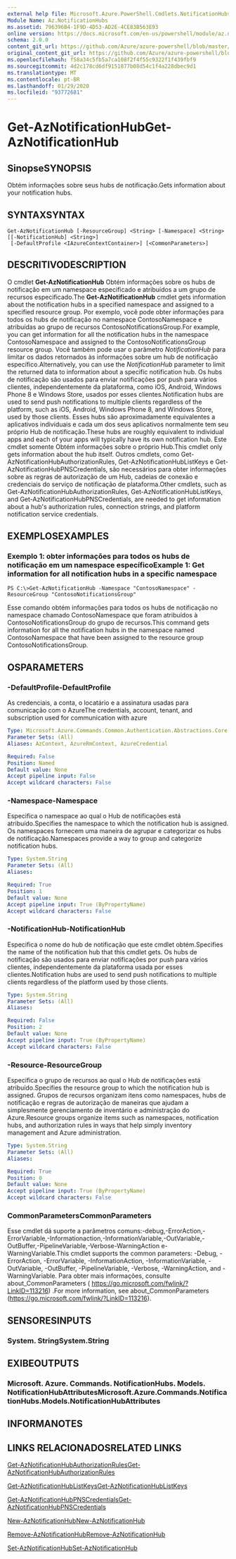 ```yaml
---
external help file: Microsoft.Azure.PowerShell.Cmdlets.NotificationHubs.dll-Help.xml
Module Name: Az.NotificationHubs
ms.assetid: 796396B4-1F9D-4D53-AD2E-4CE83B563E93
online version: https://docs.microsoft.com/en-us/powershell/module/az.notificationhubs/get-aznotificationhub
schema: 2.0.0
content_git_url: https://github.com/Azure/azure-powershell/blob/master/src/NotificationHubs/NotificationHubs/help/Get-AzNotificationHub.md
original_content_git_url: https://github.com/Azure/azure-powershell/blob/master/src/NotificationHubs/NotificationHubs/help/Get-AzNotificationHub.md
ms.openlocfilehash: f58a34c5fb5a7ca108f2f4f55c9322f1f439fbf9
ms.sourcegitcommit: 4d2c178cd6df9151877b08d54c1f4a228dbec9d1
ms.translationtype: MT
ms.contentlocale: pt-BR
ms.lasthandoff: 01/29/2020
ms.locfileid: "93772681"
---
```

# <span data-ttu-id="b6c60-101">Get-AzNotificationHub</span><span class="sxs-lookup"><span data-stu-id="b6c60-101">Get-AzNotificationHub</span></span>

## <span data-ttu-id="b6c60-102">Sinopse</span><span class="sxs-lookup"><span data-stu-id="b6c60-102">SYNOPSIS</span></span>
<span data-ttu-id="b6c60-103">Obtém informações sobre seus hubs de notificação.</span><span class="sxs-lookup"><span data-stu-id="b6c60-103">Gets information about your notification hubs.</span></span>

## <span data-ttu-id="b6c60-104">SYNTAX</span><span class="sxs-lookup"><span data-stu-id="b6c60-104">SYNTAX</span></span>

```
Get-AzNotificationHub [-ResourceGroup] <String> [-Namespace] <String> [[-NotificationHub] <String>]
 [-DefaultProfile <IAzureContextContainer>] [<CommonParameters>]
```

## <span data-ttu-id="b6c60-105">DESCRITIVO</span><span class="sxs-lookup"><span data-stu-id="b6c60-105">DESCRIPTION</span></span>
<span data-ttu-id="b6c60-106">O cmdlet **Get-AzNotificationHub** Obtém informações sobre os hubs de notificação em um namespace especificado e atribuídos a um grupo de recursos especificado.</span><span class="sxs-lookup"><span data-stu-id="b6c60-106">The **Get-AzNotificationHub** cmdlet gets information about the notification hubs in a specified namespace and assigned to a specified resource group.</span></span>
<span data-ttu-id="b6c60-107">Por exemplo, você pode obter informações para todos os hubs de notificação no namespace ContosoNamespace e atribuídas ao grupo de recursos ContosoNotificationsGroup.</span><span class="sxs-lookup"><span data-stu-id="b6c60-107">For example, you can get information for all the notification hubs in the namespace ContosoNamespace and assigned to the ContosoNotificationsGroup resource group.</span></span>
<span data-ttu-id="b6c60-108">Você também pode usar o parâmetro *NotificationHub* para limitar os dados retornados às informações sobre um hub de notificação específico.</span><span class="sxs-lookup"><span data-stu-id="b6c60-108">Alternatively, you can use the *NotificationHub* parameter to limit the returned data to information about a specific notification hub.</span></span>
<span data-ttu-id="b6c60-109">Os hubs de notificação são usados para enviar notificações por push para vários clientes, independentemente da plataforma, como iOS, Android, Windows Phone 8 e Windows Store, usados por esses clientes.</span><span class="sxs-lookup"><span data-stu-id="b6c60-109">Notification hubs are used to send push notifications to multiple clients regardless of the platform, such as iOS, Android, Windows Phone 8, and Windows Store, used by those clients.</span></span>
<span data-ttu-id="b6c60-110">Esses hubs são aproximadamente equivalentes a aplicativos individuais e cada um dos seus aplicativos normalmente tem seu próprio Hub de notificação.</span><span class="sxs-lookup"><span data-stu-id="b6c60-110">These hubs are roughly equivalent to individual apps and each of your apps will typically have its own notification hub.</span></span>
<span data-ttu-id="b6c60-111">Este cmdlet somente Obtém informações sobre o próprio Hub.</span><span class="sxs-lookup"><span data-stu-id="b6c60-111">This cmdlet only gets information about the hub itself.</span></span>
<span data-ttu-id="b6c60-112">Outros cmdlets, como Get-AzNotificationHubAuthorizationRules, Get-AzNotificationHubListKeys e Get-AzNotificationHubPNSCredentials, são necessários para obter informações sobre as regras de autorização de um Hub, cadeias de conexão e credenciais do serviço de notificação de plataforma.</span><span class="sxs-lookup"><span data-stu-id="b6c60-112">Other cmdlets, such as Get-AzNotificationHubAuthorizationRules, Get-AzNotificationHubListKeys, and Get-AzNotificationHubPNSCredentials, are needed to get information about a hub's authorization rules, connection strings, and platform notification service credentials.</span></span>

## <span data-ttu-id="b6c60-113">EXEMPLOS</span><span class="sxs-lookup"><span data-stu-id="b6c60-113">EXAMPLES</span></span>

### <span data-ttu-id="b6c60-114">Exemplo 1: obter informações para todos os hubs de notificação em um namespace específico</span><span class="sxs-lookup"><span data-stu-id="b6c60-114">Example 1: Get information for all notification hubs in a specific namespace</span></span>
```
PS C:\>Get-AzNotificationHub -Namespace "ContosoNamespace" -ResourceGroup "ContosoNotificationsGroup"
```

<span data-ttu-id="b6c60-115">Esse comando obtém informações para todos os hubs de notificação no namespace chamado ContosoNamespace que foram atribuídos à ContosoNotificationsGroup do grupo de recursos.</span><span class="sxs-lookup"><span data-stu-id="b6c60-115">This command gets information for all the notification hubs in the namespace named ContosoNamespace that have been assigned to the resource group ContosoNotificationsGroup.</span></span>

## <span data-ttu-id="b6c60-116">OS</span><span class="sxs-lookup"><span data-stu-id="b6c60-116">PARAMETERS</span></span>

### <span data-ttu-id="b6c60-117">-DefaultProfile</span><span class="sxs-lookup"><span data-stu-id="b6c60-117">-DefaultProfile</span></span>
<span data-ttu-id="b6c60-118">As credenciais, a conta, o locatário e a assinatura usadas para comunicação com o Azure</span><span class="sxs-lookup"><span data-stu-id="b6c60-118">The credentials, account, tenant, and subscription used for communication with azure</span></span>

```yaml
Type: Microsoft.Azure.Commands.Common.Authentication.Abstractions.Core.IAzureContextContainer
Parameter Sets: (All)
Aliases: AzContext, AzureRmContext, AzureCredential

Required: False
Position: Named
Default value: None
Accept pipeline input: False
Accept wildcard characters: False
```

### <span data-ttu-id="b6c60-119">-Namespace</span><span class="sxs-lookup"><span data-stu-id="b6c60-119">-Namespace</span></span>
<span data-ttu-id="b6c60-120">Especifica o namespace ao qual o Hub de notificações está atribuído.</span><span class="sxs-lookup"><span data-stu-id="b6c60-120">Specifies the namespace to which the notification hub is assigned.</span></span>
<span data-ttu-id="b6c60-121">Os namespaces fornecem uma maneira de agrupar e categorizar os hubs de notificação.</span><span class="sxs-lookup"><span data-stu-id="b6c60-121">Namespaces provide a way to group and categorize notification hubs.</span></span>

```yaml
Type: System.String
Parameter Sets: (All)
Aliases:

Required: True
Position: 1
Default value: None
Accept pipeline input: True (ByPropertyName)
Accept wildcard characters: False
```

### <span data-ttu-id="b6c60-122">-NotificationHub</span><span class="sxs-lookup"><span data-stu-id="b6c60-122">-NotificationHub</span></span>
<span data-ttu-id="b6c60-123">Especifica o nome do hub de notificação que este cmdlet obtém.</span><span class="sxs-lookup"><span data-stu-id="b6c60-123">Specifies the name of the notification hub that this cmdlet gets.</span></span>
<span data-ttu-id="b6c60-124">Os hubs de notificação são usados para enviar notificações por push para vários clientes, independentemente da plataforma usada por esses clientes.</span><span class="sxs-lookup"><span data-stu-id="b6c60-124">Notification hubs are used to send push notifications to multiple clients regardless of the platform used by those clients.</span></span>

```yaml
Type: System.String
Parameter Sets: (All)
Aliases:

Required: False
Position: 2
Default value: None
Accept pipeline input: True (ByPropertyName)
Accept wildcard characters: False
```

### <span data-ttu-id="b6c60-125">-Resource</span><span class="sxs-lookup"><span data-stu-id="b6c60-125">-ResourceGroup</span></span>
<span data-ttu-id="b6c60-126">Especifica o grupo de recursos ao qual o Hub de notificações está atribuído.</span><span class="sxs-lookup"><span data-stu-id="b6c60-126">Specifies the resource group to which the notification hub is assigned.</span></span>
<span data-ttu-id="b6c60-127">Grupos de recursos organizam itens como namespaces, hubs de notificação e regras de autorização de maneiras que ajudam a simplesmente gerenciamento de inventário e administração do Azure.</span><span class="sxs-lookup"><span data-stu-id="b6c60-127">Resource groups organize items such as namespaces, notification hubs, and authorization rules in ways that help simply inventory management and Azure administration.</span></span>

```yaml
Type: System.String
Parameter Sets: (All)
Aliases:

Required: True
Position: 0
Default value: None
Accept pipeline input: True (ByPropertyName)
Accept wildcard characters: False
```

### <span data-ttu-id="b6c60-128">CommonParameters</span><span class="sxs-lookup"><span data-stu-id="b6c60-128">CommonParameters</span></span>
<span data-ttu-id="b6c60-129">Esse cmdlet dá suporte a parâmetros comuns:-debug,-ErrorAction,-ErrorVariable,-Informationaction,-InformationVariable,-OutVariable,-OutBuffer,-PipelineVariable,-Verbose-WarningAction e-WarningVariable.</span><span class="sxs-lookup"><span data-stu-id="b6c60-129">This cmdlet supports the common parameters: -Debug, -ErrorAction, -ErrorVariable, -InformationAction, -InformationVariable, -OutVariable, -OutBuffer, -PipelineVariable, -Verbose, -WarningAction, and -WarningVariable.</span></span> <span data-ttu-id="b6c60-130">Para obter mais informações, consulte about_CommonParameters ( https://go.microsoft.com/fwlink/?LinkID=113216) .</span><span class="sxs-lookup"><span data-stu-id="b6c60-130">For more information, see about_CommonParameters (https://go.microsoft.com/fwlink/?LinkID=113216).</span></span>

## <span data-ttu-id="b6c60-131">SENSORES</span><span class="sxs-lookup"><span data-stu-id="b6c60-131">INPUTS</span></span>

### <span data-ttu-id="b6c60-132">System. String</span><span class="sxs-lookup"><span data-stu-id="b6c60-132">System.String</span></span>

## <span data-ttu-id="b6c60-133">EXIBE</span><span class="sxs-lookup"><span data-stu-id="b6c60-133">OUTPUTS</span></span>

### <span data-ttu-id="b6c60-134">Microsoft. Azure. Commands. NotificationHubs. Models. NotificationHubAttributes</span><span class="sxs-lookup"><span data-stu-id="b6c60-134">Microsoft.Azure.Commands.NotificationHubs.Models.NotificationHubAttributes</span></span>

## <span data-ttu-id="b6c60-135">INFORMA</span><span class="sxs-lookup"><span data-stu-id="b6c60-135">NOTES</span></span>

## <span data-ttu-id="b6c60-136">LINKS RELACIONADOS</span><span class="sxs-lookup"><span data-stu-id="b6c60-136">RELATED LINKS</span></span>

[<span data-ttu-id="b6c60-137">Get-AzNotificationHubAuthorizationRules</span><span class="sxs-lookup"><span data-stu-id="b6c60-137">Get-AzNotificationHubAuthorizationRules</span></span>](./Get-AzNotificationHubAuthorizationRules.md)

[<span data-ttu-id="b6c60-138">Get-AzNotificationHubListKeys</span><span class="sxs-lookup"><span data-stu-id="b6c60-138">Get-AzNotificationHubListKeys</span></span>](./Get-AzNotificationHubListKeys.md)

[<span data-ttu-id="b6c60-139">Get-AzNotificationHubPNSCredentials</span><span class="sxs-lookup"><span data-stu-id="b6c60-139">Get-AzNotificationHubPNSCredentials</span></span>](./Get-AzNotificationHubPNSCredentials.md)

[<span data-ttu-id="b6c60-140">New-AzNotificationHub</span><span class="sxs-lookup"><span data-stu-id="b6c60-140">New-AzNotificationHub</span></span>](./New-AzNotificationHub.md)

[<span data-ttu-id="b6c60-141">Remove-AzNotificationHub</span><span class="sxs-lookup"><span data-stu-id="b6c60-141">Remove-AzNotificationHub</span></span>](./Remove-AzNotificationHub.md)

[<span data-ttu-id="b6c60-142">Set-AzNotificationHub</span><span class="sxs-lookup"><span data-stu-id="b6c60-142">Set-AzNotificationHub</span></span>](./Set-AzNotificationHub.md)


